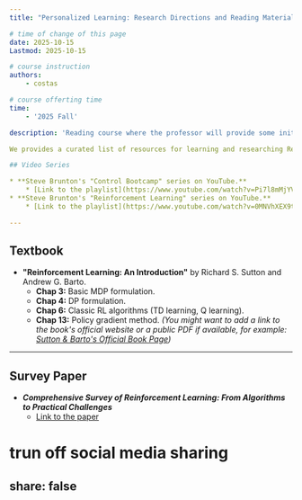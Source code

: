 ```yaml
---
title: "Personalized Learning: Research Directions and Reading Material"

# time of change of this page
date: 2025-10-15
Lastmod: 2025-10-15

# course instruction
authors: 
    - costas

# course offerting time
time: 
    - '2025 Fall'

description: 'Reading course where the professor will provide some initial material and students will choose which topics to develop further according to their interests. Students will present each week several papers.'

We provides a curated list of resources for learning and researching Reinforcement Learning.

## Video Series

* **Steve Brunton's "Control Bootcamp" series on YouTube.**
    * [Link to the playlist](https://www.youtube.com/watch?v=Pi7l8mMjYVE&list=PLMrJAkhIeNNR20Mz-VpzgfQs5zrYi085m)
* **Steve Brunton's "Reinforcement Learning" series on YouTube.**
    * [Link to the playlist](https://www.youtube.com/watch?v=0MNVhXEX9to&list=PLMrJAkhIeNNQe1JXNvaFvURxGY4gE9k74)

---
```


## Textbook

* **"Reinforcement Learning: An Introduction"** by Richard S. Sutton and Andrew G. Barto.
    * **Chap 3:** Basic MDP formulation.
    * **Chap 4:** DP formulation.
    * **Chap 6:** Classic RL algorithms (TD learning, Q learning).
    * **Chap 13:** Policy gradient method.
    *(You might want to add a link to the book's official website or a public PDF if available, for example: [Sutton & Barto's Official Book Page](http://incompleteideas.net/book/the-book-2nd.html))*

---

## Survey Paper

* ***Comprehensive Survey of Reinforcement Learning: From Algorithms to Practical Challenges***
    * [Link to the paper](https://arxiv.org/pdf/2411.18892)


# trun off social media sharing
share: false    
---

<!-- More introduction goes here -->
<!-- Support HTML -->

<!--more-->
